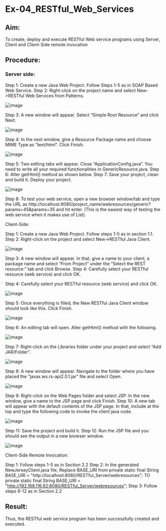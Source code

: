 # Ex-04_RESTful_Web_Services
## Aim:

To create, deploy and execute RESTful Web service programs using Server, Client and Client-Side remote invocation
## Procedure:

### Server side:
Step 1: Create a new Java Web Project. Follow Steps 1-5 as in SOAP Based Web Service.
Step 2: Right-click on the project name and select New->RESTful Web Services from Patterns.


![image](https://github.com/nanditha121/Ex-04_RESTful_Web_Services/assets/142209508/d1fbe485-3197-4600-87c2-16852b21049d)



Step 3: A new window will appear. Select “Simple Root Resource” and click Next.


![image](https://github.com/nanditha121/Ex-04_RESTful_Web_Services/assets/142209508/98bb65f6-8307-44a9-94e5-03583a171713)

 
 


Step 4: In the next window, give a Resource Package name and choose MIME Type as “text/html”. Click Finish.



![image](https://github.com/nanditha121/Ex-04_RESTful_Web_Services/assets/142209508/17abcc70-0a75-4e86-89de-3884299ed5c8)



Step 5: Two editing tabs will appear. Close “ApplicationConfig.java”. You need to write all your required functionalities in GenericResource.java.
Step 6: Alter getHtml() method as shown below.
Step 7: Save your project, clean and build it. Deploy your project.
 

 ![image](https://github.com/nanditha121/Ex-04_RESTful_Web_Services/assets/142209508/c54e927d-f230-4ad7-8327-123484ed33d3)



Step 8: To test your web service, open a new browser window/tab and type the URL as http://localhost:8080/project_name/webresources/generic?params=45&params=35 and hit enter. (This is the easiest way of testing the web service when it makes use of List).



Client-Side:


Step 1: Create a new Java Web Project. Follow steps 1-5 as in section 1.1.
Step 2: Right-click on the project and select New->RESTful Java Client.



![image](https://github.com/nanditha121/Ex-04_RESTful_Web_Services/assets/142209508/cbe48cb0-751d-47b5-8a06-1b81b562a13b)



Step 3: A new window will appear. In that, give a name to your client, a package name and select “From Project” under the “Select the REST resource:” tab and click Browse. Step 4: Carefully select your RESTful resource (web service) and click OK.
 
Step 4: Carefully select your RESTful resource (web service) and click OK.
 



![image](https://github.com/nanditha121/Ex-04_RESTful_Web_Services/assets/142209508/244a3f8b-316d-435b-ada7-e4b2e348a8fe)




Step 5: Once everything is filled, the New RESTful Java Client window should look like this. Click Finish.



![image](https://github.com/nanditha121/Ex-04_RESTful_Web_Services/assets/142209508/3f9590d4-14a8-428f-a896-3b677d1a1a5b)



Step 6: An editing tab will open. Alter getHtml() method with the following.



 ![image](https://github.com/nanditha121/Ex-04_RESTful_Web_Services/assets/142209508/0db16713-7514-4ef5-b59e-8707e95de566)

 


Step 7: Right-click on the Libraries folder under your project and select “Add JAR/Folder”.


![image](https://github.com/nanditha121/Ex-04_RESTful_Web_Services/assets/142209508/0b053afb-0a83-4801-96f9-83a979c50d6e)



Step 8: A new window will appear. Navigate to the folder where you have placed the “javax.ws.rs-api2.0.1.jar” file and select Open.
 
 

![image](https://github.com/nanditha121/Ex-04_RESTful_Web_Services/assets/142209508/509ceb67-b83d-4bd9-a11f-e6e36b7f3bac)




Step 9: Right-click on the Web Pages folder and select JSP. In the new window, give a name to the JSP page and click Finish.
Step 10: A new tab will appear with the default contents of the JSP page. In that, include at the top and type the following code to invoke the client java code.


![image](https://github.com/nanditha121/Ex-04_RESTful_Web_Services/assets/142209508/12c08f6d-26b1-472e-9c1d-151b24b997a5)




Step 11: Save the project and build it.
Step 12: Run the JSP file and you should see the output in a new browser window.
 
 
![image](https://github.com/nanditha121/Ex-04_RESTful_Web_Services/assets/142209508/26e5a449-4d97-48a7-a733-f9f169b08960)


  

Client-Side Remote Invocation:


Step 1: Follow steps 1-5 as in Section 2.2
Step 2: In the generated NewJerseyClient.java file, Replace BASE_URI from private static final String BASE_URI = "http://localhost:8080/RESTful_Server/webresources"; TO private static final String BASE_URI = "http://192.168.116.62:8080/RESTful_Server/webresources";
Step 3: Follow steps 6-12 as in Section 2.2


## Result:
 Thus, the RESTful web service program has been successfully created and executed.

